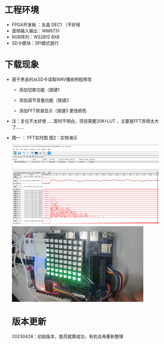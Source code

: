 # 工程环境

+ FPGA开发板 ：友晶 DEC1 （不好用
+ 音频输入输出：WM8731
+ RGB阵列：WS2812 8X8
+ SD卡模块：SPI模式就行



# 下载现象

- 基于黑金的从SD卡读取WAV播放例程修改

  - 添加切歌功能（按键1

  - 添加调节音量功能（按键2

  - 添加FFT频谱显示（按键3 更改颜色

    

- 注：复位不太好使……暂时不明白，项目需要20K+LUT ，主要是FFT弄得太大了……

- 图一 ： FFT实时图  图2：实物演示

  ![FFT](FFT.png)![Finish](Finish.png)

  # 版本更新

  20230428：初始版本，能亮就算成功，有机会再重新整理
